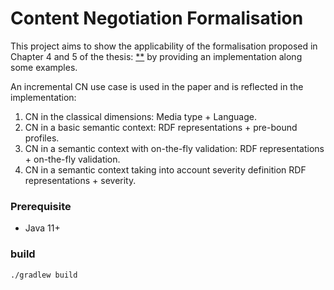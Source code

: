 # Content Negotiation Formalisation

This project aims to show the applicability of the formalisation proposed in Chapter 4 and 5 of the thesis: [**]() by providing an implementation along some examples. 

An incremental CN use case is used in the paper and is reflected in the implementation:
1. CN in the classical dimensions: Media type + Language.
2. CN in a basic semantic context: RDF representations + pre-bound profiles.
3. CN in a semantic context with on-the-fly validation: RDF representations + on-the-fly validation.
4. CN in a semantic context taking into account severity definition
RDF representations + severity.


### Prerequisite
* Java 11+

### build
```
./gradlew build
```
